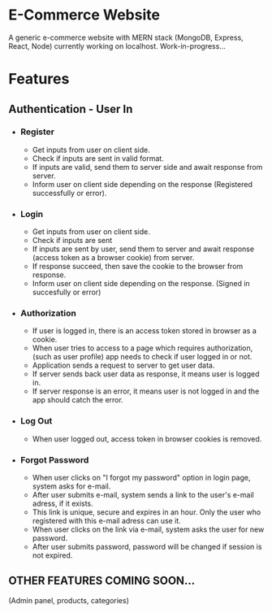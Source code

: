# E-Commerce Website
A generic e-commerce website with MERN stack (MongoDB, Express, React, Node) currently working on localhost. Work-in-progress...

# Features
## Authentication - User In
  * ### Register
    * Get inputs from user on client side.
    * Check if inputs are sent in valid format.
    * If inputs are valid, send them to server side and await response from server.
    * Inform user on client side depending on the response (Registered successfully or error).
  * ### Login
    * Get inputs from user on client side.
    * Check if inputs are sent
    * If inputs are sent by user, send them to server and await response (access token as a browser cookie) from server.
    * If response succeed, then save the cookie to the browser from response.
    * Inform user on client side depending on the response. (Signed in succesfully or error)
  * ### Authorization
    * If user is logged in, there is an access token stored in browser as a cookie.
    * When user tries to access to a page which requires authorization, (such as user profile) app needs to check if user logged in or not.
    * Application sends a request to server to get user data.
    * If server sends back user data as response, it means user is logged in.
    * If server response is an error, it means user is not logged in and the app should catch the error.
  * ### Log Out
    * When user logged out, access token in browser cookies is removed.
  * ### Forgot Password
    * When user clicks on "I forgot my password" option in login page, system asks for e-mail.
    * After user submits e-mail, system sends a link to the user's e-mail adress, if it exists.
    * This link is unique, secure and expires in an hour. Only the user who registered with this e-mail adress can use it.
    * When user clicks on the link via e-mail, system asks the user for new password.
    * After user submits password, password will be changed if session is not expired.

## OTHER FEATURES COMING SOON...
(Admin panel, products, categories)
